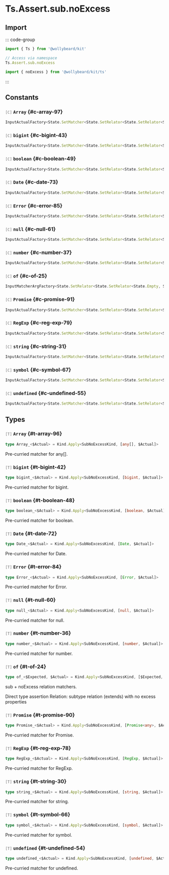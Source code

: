 # Ts.Assert.sub.noExcess

## Import

::: code-group

```typescript [Namespace]
import { Ts } from '@wollybeard/kit'

// Access via namespace
Ts.Assert.sub.noExcess
```

```typescript [Barrel]
import { noExcess } from '@wollybeard/kit/ts'
```

:::

## Constants

### <span style="opacity: 0.6; font-weight: normal; font-size: 0.85em;">`[C]`</span> `Array`<SourceLink inline href="https://github.com/jasonkuhrt/kit/blob/main/./src/utils/ts/assert/builder-generated/sub/noExcess.ts#L97" /> {#c-array-97}

```typescript
InputActualFactory<State.SetMatcher<State.SetRelator<State.SetRelator<State.Empty, SubKind>, SubNoExcessKind>, any[], false, false>>
```

### <span style="opacity: 0.6; font-weight: normal; font-size: 0.85em;">`[C]`</span> `bigint`<SourceLink inline href="https://github.com/jasonkuhrt/kit/blob/main/./src/utils/ts/assert/builder-generated/sub/noExcess.ts#L43" /> {#c-bigint-43}

```typescript
InputActualFactory<State.SetMatcher<State.SetRelator<State.SetRelator<State.Empty, SubKind>, SubNoExcessKind>, bigint, false, false>>
```

### <span style="opacity: 0.6; font-weight: normal; font-size: 0.85em;">`[C]`</span> `boolean`<SourceLink inline href="https://github.com/jasonkuhrt/kit/blob/main/./src/utils/ts/assert/builder-generated/sub/noExcess.ts#L49" /> {#c-boolean-49}

```typescript
InputActualFactory<State.SetMatcher<State.SetRelator<State.SetRelator<State.Empty, SubKind>, SubNoExcessKind>, boolean, false, false>>
```

### <span style="opacity: 0.6; font-weight: normal; font-size: 0.85em;">`[C]`</span> `Date`<SourceLink inline href="https://github.com/jasonkuhrt/kit/blob/main/./src/utils/ts/assert/builder-generated/sub/noExcess.ts#L73" /> {#c-date-73}

```typescript
InputActualFactory<State.SetMatcher<State.SetRelator<State.SetRelator<State.Empty, SubKind>, SubNoExcessKind>, Date, false, false>>
```

### <span style="opacity: 0.6; font-weight: normal; font-size: 0.85em;">`[C]`</span> `Error`<SourceLink inline href="https://github.com/jasonkuhrt/kit/blob/main/./src/utils/ts/assert/builder-generated/sub/noExcess.ts#L85" /> {#c-error-85}

```typescript
InputActualFactory<State.SetMatcher<State.SetRelator<State.SetRelator<State.Empty, SubKind>, SubNoExcessKind>, Error, false, false>>
```

### <span style="opacity: 0.6; font-weight: normal; font-size: 0.85em;">`[C]`</span> `null`<SourceLink inline href="https://github.com/jasonkuhrt/kit/blob/main/./src/utils/ts/assert/builder-generated/sub/noExcess.ts#L61" /> {#c-null-61}

```typescript
InputActualFactory<State.SetMatcher<State.SetRelator<State.SetRelator<State.Empty, SubKind>, SubNoExcessKind>, null, false, false>>
```

### <span style="opacity: 0.6; font-weight: normal; font-size: 0.85em;">`[C]`</span> `number`<SourceLink inline href="https://github.com/jasonkuhrt/kit/blob/main/./src/utils/ts/assert/builder-generated/sub/noExcess.ts#L37" /> {#c-number-37}

```typescript
InputActualFactory<State.SetMatcher<State.SetRelator<State.SetRelator<State.Empty, SubKind>, SubNoExcessKind>, number, false, false>>
```

### <span style="opacity: 0.6; font-weight: normal; font-size: 0.85em;">`[C]`</span> `of`<SourceLink inline href="https://github.com/jasonkuhrt/kit/blob/main/./src/utils/ts/assert/builder-generated/sub/noExcess.ts#L25" /> {#c-of-25}

```typescript
InputMatcherArgFactory<State.SetRelator<State.SetRelator<State.Empty, SubKind>, SubNoExcessKind>>
```

### <span style="opacity: 0.6; font-weight: normal; font-size: 0.85em;">`[C]`</span> `Promise`<SourceLink inline href="https://github.com/jasonkuhrt/kit/blob/main/./src/utils/ts/assert/builder-generated/sub/noExcess.ts#L91" /> {#c-promise-91}

```typescript
InputActualFactory<State.SetMatcher<State.SetRelator<State.SetRelator<State.Empty, SubKind>, SubNoExcessKind>, Promise<any>, false, false>>
```

### <span style="opacity: 0.6; font-weight: normal; font-size: 0.85em;">`[C]`</span> `RegExp`<SourceLink inline href="https://github.com/jasonkuhrt/kit/blob/main/./src/utils/ts/assert/builder-generated/sub/noExcess.ts#L79" /> {#c-reg-exp-79}

```typescript
InputActualFactory<State.SetMatcher<State.SetRelator<State.SetRelator<State.Empty, SubKind>, SubNoExcessKind>, RegExp, false, false>>
```

### <span style="opacity: 0.6; font-weight: normal; font-size: 0.85em;">`[C]`</span> `string`<SourceLink inline href="https://github.com/jasonkuhrt/kit/blob/main/./src/utils/ts/assert/builder-generated/sub/noExcess.ts#L31" /> {#c-string-31}

```typescript
InputActualFactory<State.SetMatcher<State.SetRelator<State.SetRelator<State.Empty, SubKind>, SubNoExcessKind>, string, false, false>>
```

### <span style="opacity: 0.6; font-weight: normal; font-size: 0.85em;">`[C]`</span> `symbol`<SourceLink inline href="https://github.com/jasonkuhrt/kit/blob/main/./src/utils/ts/assert/builder-generated/sub/noExcess.ts#L67" /> {#c-symbol-67}

```typescript
InputActualFactory<State.SetMatcher<State.SetRelator<State.SetRelator<State.Empty, SubKind>, SubNoExcessKind>, symbol, false, false>>
```

### <span style="opacity: 0.6; font-weight: normal; font-size: 0.85em;">`[C]`</span> `undefined`<SourceLink inline href="https://github.com/jasonkuhrt/kit/blob/main/./src/utils/ts/assert/builder-generated/sub/noExcess.ts#L55" /> {#c-undefined-55}

```typescript
InputActualFactory<State.SetMatcher<State.SetRelator<State.SetRelator<State.Empty, SubKind>, SubNoExcessKind>, undefined, false, false>>
```

## Types

### <span style="opacity: 0.6; font-weight: normal; font-size: 0.85em;">`[T]`</span> `Array`<SourceLink inline href="https://github.com/jasonkuhrt/kit/blob/main/./src/utils/ts/assert/builder-generated/sub/noExcess.ts#L96" /> {#t-array-96}

```typescript
type Array_<$Actual> = Kind.Apply<SubNoExcessKind, [any[], $Actual]>
```

Pre-curried matcher for any[].

### <span style="opacity: 0.6; font-weight: normal; font-size: 0.85em;">`[T]`</span> `bigint`<SourceLink inline href="https://github.com/jasonkuhrt/kit/blob/main/./src/utils/ts/assert/builder-generated/sub/noExcess.ts#L42" /> {#t-bigint-42}

```typescript
type bigint_<$Actual> = Kind.Apply<SubNoExcessKind, [bigint, $Actual]>
```

Pre-curried matcher for bigint.

### <span style="opacity: 0.6; font-weight: normal; font-size: 0.85em;">`[T]`</span> `boolean`<SourceLink inline href="https://github.com/jasonkuhrt/kit/blob/main/./src/utils/ts/assert/builder-generated/sub/noExcess.ts#L48" /> {#t-boolean-48}

```typescript
type boolean_<$Actual> = Kind.Apply<SubNoExcessKind, [boolean, $Actual]>
```

Pre-curried matcher for boolean.

### <span style="opacity: 0.6; font-weight: normal; font-size: 0.85em;">`[T]`</span> `Date`<SourceLink inline href="https://github.com/jasonkuhrt/kit/blob/main/./src/utils/ts/assert/builder-generated/sub/noExcess.ts#L72" /> {#t-date-72}

```typescript
type Date_<$Actual> = Kind.Apply<SubNoExcessKind, [Date, $Actual]>
```

Pre-curried matcher for Date.

### <span style="opacity: 0.6; font-weight: normal; font-size: 0.85em;">`[T]`</span> `Error`<SourceLink inline href="https://github.com/jasonkuhrt/kit/blob/main/./src/utils/ts/assert/builder-generated/sub/noExcess.ts#L84" /> {#t-error-84}

```typescript
type Error_<$Actual> = Kind.Apply<SubNoExcessKind, [Error, $Actual]>
```

Pre-curried matcher for Error.

### <span style="opacity: 0.6; font-weight: normal; font-size: 0.85em;">`[T]`</span> `null`<SourceLink inline href="https://github.com/jasonkuhrt/kit/blob/main/./src/utils/ts/assert/builder-generated/sub/noExcess.ts#L60" /> {#t-null-60}

```typescript
type null_<$Actual> = Kind.Apply<SubNoExcessKind, [null, $Actual]>
```

Pre-curried matcher for null.

### <span style="opacity: 0.6; font-weight: normal; font-size: 0.85em;">`[T]`</span> `number`<SourceLink inline href="https://github.com/jasonkuhrt/kit/blob/main/./src/utils/ts/assert/builder-generated/sub/noExcess.ts#L36" /> {#t-number-36}

```typescript
type number_<$Actual> = Kind.Apply<SubNoExcessKind, [number, $Actual]>
```

Pre-curried matcher for number.

### <span style="opacity: 0.6; font-weight: normal; font-size: 0.85em;">`[T]`</span> `of`<SourceLink inline href="https://github.com/jasonkuhrt/kit/blob/main/./src/utils/ts/assert/builder-generated/sub/noExcess.ts#L24" /> {#t-of-24}

```typescript
type of_<$Expected, $Actual> = Kind.Apply<SubNoExcessKind, [$Expected, $Actual]>
```

sub + noExcess relation matchers.

Direct type assertion Relation: subtype relation (extends) with no excess properties

### <span style="opacity: 0.6; font-weight: normal; font-size: 0.85em;">`[T]`</span> `Promise`<SourceLink inline href="https://github.com/jasonkuhrt/kit/blob/main/./src/utils/ts/assert/builder-generated/sub/noExcess.ts#L90" /> {#t-promise-90}

```typescript
type Promise_<$Actual> = Kind.Apply<SubNoExcessKind, [Promise<any>, $Actual]>
```

Pre-curried matcher for Promise.

### <span style="opacity: 0.6; font-weight: normal; font-size: 0.85em;">`[T]`</span> `RegExp`<SourceLink inline href="https://github.com/jasonkuhrt/kit/blob/main/./src/utils/ts/assert/builder-generated/sub/noExcess.ts#L78" /> {#t-reg-exp-78}

```typescript
type RegExp_<$Actual> = Kind.Apply<SubNoExcessKind, [RegExp, $Actual]>
```

Pre-curried matcher for RegExp.

### <span style="opacity: 0.6; font-weight: normal; font-size: 0.85em;">`[T]`</span> `string`<SourceLink inline href="https://github.com/jasonkuhrt/kit/blob/main/./src/utils/ts/assert/builder-generated/sub/noExcess.ts#L30" /> {#t-string-30}

```typescript
type string_<$Actual> = Kind.Apply<SubNoExcessKind, [string, $Actual]>
```

Pre-curried matcher for string.

### <span style="opacity: 0.6; font-weight: normal; font-size: 0.85em;">`[T]`</span> `symbol`<SourceLink inline href="https://github.com/jasonkuhrt/kit/blob/main/./src/utils/ts/assert/builder-generated/sub/noExcess.ts#L66" /> {#t-symbol-66}

```typescript
type symbol_<$Actual> = Kind.Apply<SubNoExcessKind, [symbol, $Actual]>
```

Pre-curried matcher for symbol.

### <span style="opacity: 0.6; font-weight: normal; font-size: 0.85em;">`[T]`</span> `undefined`<SourceLink inline href="https://github.com/jasonkuhrt/kit/blob/main/./src/utils/ts/assert/builder-generated/sub/noExcess.ts#L54" /> {#t-undefined-54}

```typescript
type undefined_<$Actual> = Kind.Apply<SubNoExcessKind, [undefined, $Actual]>
```

Pre-curried matcher for undefined.
